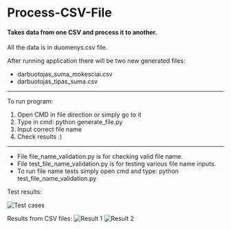 # Process-CSV-File
<h4>Takes data from one CSV and process it to another.</h3>
All the data is in duomenys.csv file.

After running application there will be two new generated files:
* darbuotojas_suma_mokesciai.csv
* darbuotojas_tipas_suma.csv

-----------------------------------------------
To run program:
1. Open CMD in file direction or simply go to it
2. Type in cmd: python generate_file.py
3. Input correct file name
4. Check results :)
-----------------------------------------------
* File file_name_validation.py is for checking valid file name.
* File test_file_name_validation.py is for testing various file name inputs.
* To run file name tests simply open cmd and type:
python test_file_name_validation.py

Test results:

![Test cases](https://i.imgur.com/xshZtwr.png)

Results from CSV files:
![Result 1](https://i.imgur.com/Fd6WecC.png)
![Result 2](https://i.imgur.com/3bdE2TP.png)
